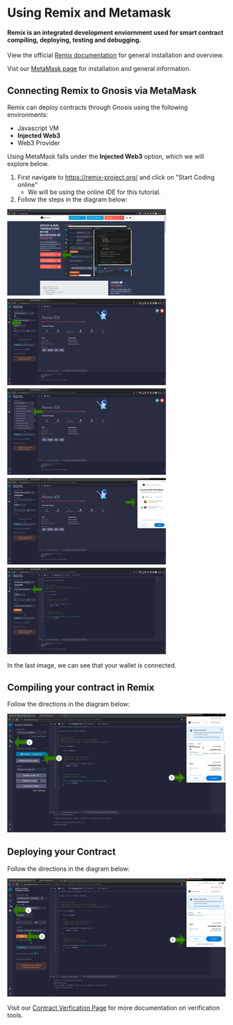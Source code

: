 --- 
---

# Using Remix and Metamask

#### Remix is an integrated development enviornment used for smart contract compiling, deploying, testing and debugging.

View the official [Remix documentation](https://hardhat.org/hardhat-runner/docs/getting-started#installation) for general installation and overview.

Vist our [MetaMask page](../../tools/wallets/metamask/) for installation and general information.

## Connecting Remix to Gnosis via MetaMask

Remix can deploy contracts through Gnosis using the following environments:

- Javascript VM
- **Injected Web3**
- Web3 Provider

Using MetaMask falls under the **Injected Web3** option, which we will explore below.

1. First navigate to https://remix-project.org/ and click on "Start Coding online"
     - We will be using the online IDE for this tutorial.
2. Follow the steps in the diagram below:

![Diagram](connecting-remix.drawio.png)

In the last image, we can see that your wallet is connected.

## Compiling your contract in Remix

Follow the directions in the diagram below:

![Diagram2](compiling-remix.drawio.png)

## Deploying your Contract

Follow the directions in the diagram below:

![Diagram3](deploying-remix.drawio.png)

Visit our [Contract Verfication Page](../verifying-contracts/) for more documentation on verification tools.